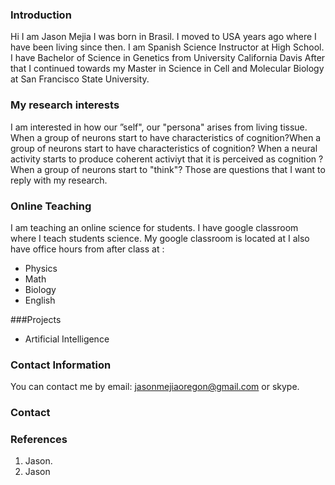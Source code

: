 ### Introduction

Hi I am Jason Mejia
I was born in Brasil.
I moved to USA years ago where I have been living since then.
I am Spanish Science Instructor at High School. 
I have Bachelor of Science in Genetics from University California Davis
After that I continued towards my Master in Science in Cell and Molecular Biology at San Francisco State 
University.

### My research interests
I am interested in how our ”self", our "persona" arises from living tissue. 
When a group of neurons start to have characteristics of cognition?When a group of neurons start to have characteristics of cognition?
When a neural activity starts to produce coherent activiyt that it is perceived as cognition ?
When a group of neurons start to "think"?
Those are questions that I want to reply with my research. 

### Online Teaching
I am teaching an online science for students. I have google classroom where I teach students science. My google classroom is located at 
I also have office hours from after class at :
- Physics
- Math
- Biology
- English

###Projects
- Artificial Intelligence

### Contact Information

You can contact me by email: [jasonmejiaoregon@gmail.com](jasonmejiaoregon@gmail.com) or skype.

### Contact

### References

1. Jason.
2. Jason
